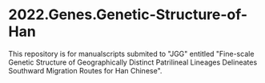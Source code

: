 # 2022.Genes.Genetic-Structure-of-Han
This repository is for manualscripts submited to "JGG" entitled "Fine-scale Genetic Structure of Geographically Distinct Patrilineal Lineages Delineates Southward Migration Routes for Han Chinese".

